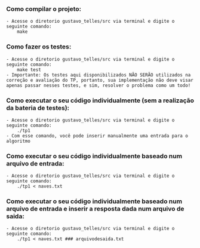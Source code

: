 ### Como compilar o projeto:
    - Acesse o diretorio gustavo_telles/src via terminal e digite o seguinte comando:
        make

### Como fazer os testes:
    - Acesse o diretorio gustavo_telles/src via terminal e digite o seguinte comando:
        make test
    - Importante: Os testes aqui disponibilizados NÃO SERÃO utilizados na correção e avaliação do TP, portanto, sua implementação não deve visar apenas passar nesses testes, e sim, resolver o problema como um todo!

### Como executar o seu código individualmente (sem a realização da bateria de testes):
    - Acesse o diretorio gustavo_telles/src via terminal e digite o seguinte comando:
        ./tp1
    - Com esse comando, você pode inserir manualmente uma entrada para o algoritmo

### Como executar o seu código individualmente baseado num arquivo de entrada:
    - Acesse o diretorio gustavo_telles/src via terminal e digite o seguinte comando:
        ./tp1 < naves.txt

### Como executar o seu código individualmente baseado num arquivo de entrada e inserir a resposta dada num arquivo de saida:
    - Acesse o diretorio gustavo_telles/src via terminal e digite o seguinte comando:
        ./tp1 < naves.txt ### arquivodesaida.txt